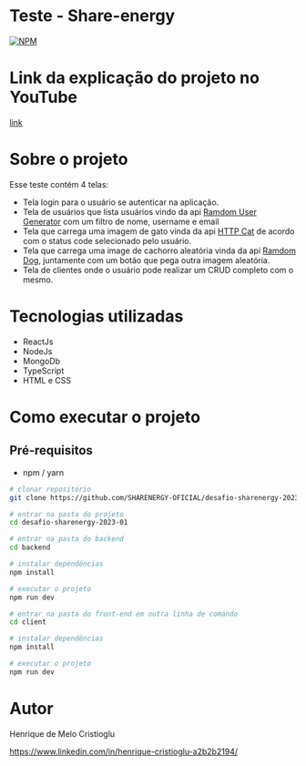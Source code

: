 # Teste - Share-energy

[![NPM](https://img.shields.io/npm/l/react)](https://github.com/devsuperior/sds1-wmazoni/blob/master/LICENSE)

# Link da explicação do projeto no YouTube

[link](https://www.youtube.com/watch?v=PorEu0hMnpo&ab_channel=HenriqueCristioglu)

# Sobre o projeto

Esse teste contém 4 telas:

- Tela login para o usuário se autenticar na aplicação.
- Tela de usuários que lista usuários vindo da api [Ramdom User Generator](https://randomuser.me) com um filtro de nome, username e email
- Tela que carrega uma imagem de gato vinda da api [HTTP Cat](https://http.cat) de acordo com o status code selecionado pelo usuário.
- Tela que carrega uma image de cachorro aleatória vinda da api [Ramdom Dog](https://random.dog), juntamente com um botão que pega outra imagem aleatória.
- Tela de clientes onde o usuário pode realizar um CRUD completo com o mesmo.

# Tecnologias utilizadas

- ReactJs
- NodeJs
- MongoDb
- TypeScript
- HTML e CSS

# Como executar o projeto

## Pré-requisitos

- npm / yarn

```bash
# clonar repositório
git clone https://github.com/SHARENERGY-OFICIAL/desafio-sharenergy-2023-01.git

# entrar na pasta do projeto
cd desafio-sharenergy-2023-01

# entrar na pasta do backend
cd backend

# instalar dependências
npm install

# executar o projeto
npm run dev

# entrar na pasta do front-end em outra linha de comando
cd client

# instalar dependências
npm install

# executar o projeto
npm run dev

```

# Autor

Henrique de Melo Cristioglu

<https://www.linkedin.com/in/henrique-cristioglu-a2b2b2194/>
